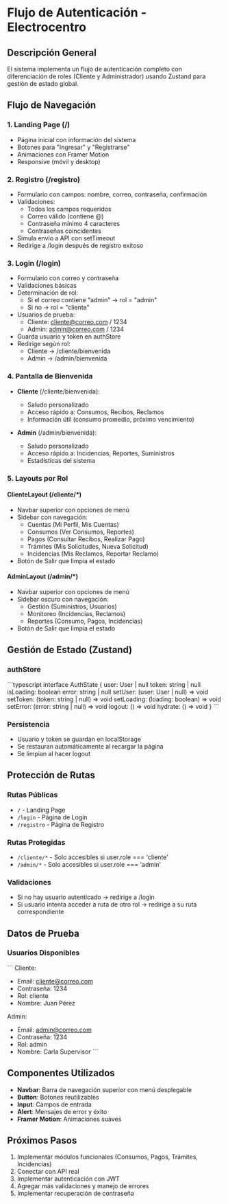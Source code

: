 # Flujo de Autenticación - Electrocentro

## Descripción General

El sistema implementa un flujo de autenticación completo con diferenciación de roles (Cliente y Administrador) usando Zustand para gestión de estado global.

## Flujo de Navegación

### 1. Landing Page (/)

- Página inicial con información del sistema
- Botones para "Ingresar" y "Registrarse"
- Animaciones con Framer Motion
- Responsive (móvil y desktop)

### 2. Registro (/registro)

- Formulario con campos: nombre, correo, contraseña, confirmación
- Validaciones:
  - Todos los campos requeridos
  - Correo válido (contiene @)
  - Contraseña mínimo 4 caracteres
  - Contraseñas coincidentes
- Simula envío a API con setTimeout
- Redirige a /login después de registro exitoso

### 3. Login (/login)

- Formulario con correo y contraseña
- Validaciones básicas
- Determinación de rol:
  - Si el correo contiene "admin" → rol = "admin"
  - Si no → rol = "cliente"
- Usuarios de prueba:
  - Cliente: cliente@correo.com / 1234
  - Admin: admin@correo.com / 1234
- Guarda usuario y token en authStore
- Redirige según rol:
  - Cliente → /cliente/bienvenida
  - Admin → /admin/bienvenida

### 4. Pantalla de Bienvenida

- **Cliente** (/cliente/bienvenida):

  - Saludo personalizado
  - Acceso rápido a: Consumos, Recibos, Reclamos
  - Información útil (consumo promedio, próximo vencimiento)

- **Admin** (/admin/bienvenida):
  - Saludo personalizado
  - Acceso rápido a: Incidencias, Reportes, Suministros
  - Estadísticas del sistema

### 5. Layouts por Rol

#### ClienteLayout (/cliente/\*)

- Navbar superior con opciones de menú
- Sidebar con navegación:
  - Cuentas (Mi Perfil, Mis Cuentas)
  - Consumos (Ver Consumos, Reportes)
  - Pagos (Consultar Recibos, Realizar Pago)
  - Trámites (Mis Solicitudes, Nueva Solicitud)
  - Incidencias (Mis Reclamos, Reportar Reclamo)
- Botón de Salir que limpia el estado

#### AdminLayout (/admin/\*)

- Navbar superior con opciones de menú
- Sidebar oscuro con navegación:
  - Gestión (Suministros, Usuarios)
  - Monitoreo (Incidencias, Reclamos)
  - Reportes (Consumo, Pagos, Incidencias)
- Botón de Salir que limpia el estado

## Gestión de Estado (Zustand)

### authStore

\`\`\`typescript
interface AuthState {
user: User | null
token: string | null
isLoading: boolean
error: string | null
setUser: (user: User | null) => void
setToken: (token: string | null) => void
setLoading: (loading: boolean) => void
setError: (error: string | null) => void
logout: () => void
hydrate: () => void
}
\`\`\`

### Persistencia

- Usuario y token se guardan en localStorage
- Se restauran automáticamente al recargar la página
- Se limpian al hacer logout

## Protección de Rutas

### Rutas Públicas

- `/` - Landing Page
- `/login` - Página de Login
- `/registro` - Página de Registro

### Rutas Protegidas

- `/cliente/*` - Solo accesibles si user.role === 'cliente'
- `/admin/*` - Solo accesibles si user.role === 'admin'

### Validaciones

- Si no hay usuario autenticado → redirige a /login
- Si usuario intenta acceder a ruta de otro rol → redirige a su ruta correspondiente

## Datos de Prueba

### Usuarios Disponibles

\`\`\`
Cliente:

- Email: cliente@correo.com
- Contraseña: 1234
- Rol: cliente
- Nombre: Juan Pérez

Admin:

- Email: admin@correo.com
- Contraseña: 1234
- Rol: admin
- Nombre: Carla Supervisor
  \`\`\`

## Componentes Utilizados

- **Navbar**: Barra de navegación superior con menú desplegable
- **Button**: Botones reutilizables
- **Input**: Campos de entrada
- **Alert**: Mensajes de error y éxito
- **Framer Motion**: Animaciones suaves

## Próximos Pasos

1. Implementar módulos funcionales (Consumos, Pagos, Trámites, Incidencias)
2. Conectar con API real
3. Implementar autenticación con JWT
4. Agregar más validaciones y manejo de errores
5. Implementar recuperación de contraseña
